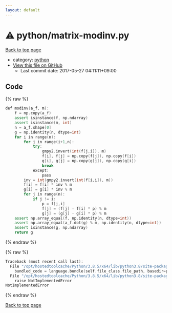 ```yaml
---
layout: default
---
```


<!-- mathjax config similar to math.stackexchange -->
<script type="text/javascript" async
  src="https://cdnjs.cloudflare.com/ajax/libs/mathjax/2.7.5/MathJax.js?config=TeX-MML-AM_CHTML">
</script>
<script type="text/x-mathjax-config">
  MathJax.Hub.Config({
    TeX: { equationNumbers: { autoNumber: "AMS" }},
    tex2jax: {
      inlineMath: [ ['$','$'] ],
      processEscapes: true
    },
    "HTML-CSS": { matchFontHeight: false },
    displayAlign: "left",
    displayIndent: "2em"
  });
</script>

<script type="text/javascript" src="https://cdnjs.cloudflare.com/ajax/libs/jquery/3.4.1/jquery.min.js"></script>
<script src="https://cdn.jsdelivr.net/npm/jquery-balloon-js@1.1.2/jquery.balloon.min.js" integrity="sha256-ZEYs9VrgAeNuPvs15E39OsyOJaIkXEEt10fzxJ20+2I=" crossorigin="anonymous"></script>
<script type="text/javascript" src="../../assets/js/copy-button.js"></script>
<link rel="stylesheet" href="../../assets/css/copy-button.css" />


# :warning: python/matrix-modinv.py

<a href="../../index.html">Back to top page</a>

* category: <a href="../../index.html#23eeeb4347bdd26bfc6b7ee9a3b755dd">python</a>
* <a href="{{ site.github.repository_url }}/blob/master/python/matrix-modinv.py">View this file on GitHub</a>
    - Last commit date: 2017-05-27 04:11:11+09:00




## Code

<a id="unbundled"></a>
{% raw %}
```cpp
def modinv(a_f, m):
    f = np.copy(a_f)
    assert isinstance(f, np.ndarray)
    assert isinstance(m, int)
    n = a_f.shape[0]
    g = np.identity(n, dtype=int)
    for i in range(n):
        for j in range(i+1,n):
            try:
                gmpy2.invert(int(f[j,i]), m)
                f[i], f[j] = np.copy(f[j]), np.copy(f[i])
                g[i], g[j] = np.copy(g[j]), np.copy(g[i])
                break
            except:
                pass
        inv = int(gmpy2.invert(int(f[i,i]), m))
        f[i] = f[i] * inv % m
        g[i] = g[i] * inv % m
        for j in range(n):
            if j != i:
                p = f[j,i]
                f[j] = (f[j] - f[i] * p) % m
                g[j] = (g[j] - g[i] * p) % m
    assert np.array_equal(f, np.identity(n, dtype=int))
    assert np.array_equal(a_f.dot(g) % m, np.identity(n, dtype=int))
    assert isinstance(g, np.ndarray)
    return g

```
{% endraw %}

<a id="bundled"></a>
{% raw %}
```cpp
Traceback (most recent call last):
  File "/opt/hostedtoolcache/Python/3.8.5/x64/lib/python3.8/site-packages/onlinejudge_verify/docs.py", line 349, in write_contents
    bundled_code = language.bundle(self.file_class.file_path, basedir=pathlib.Path.cwd())
  File "/opt/hostedtoolcache/Python/3.8.5/x64/lib/python3.8/site-packages/onlinejudge_verify/languages/python.py", line 84, in bundle
    raise NotImplementedError
NotImplementedError

```
{% endraw %}

<a href="../../index.html">Back to top page</a>

